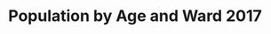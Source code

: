 ---
schema: default
title: Population by Age and Ward 2017
organization: Renfrewshire Council
notes: Estimated population by single year of age and electoral ward,  mid-2017
resources:

  - name: Population by Age and Ward 2017 TABLE
  - url: 
  - format: TABLE

license: 
category:

  - Renfrewshire

  - Open Data

  - Population and Society


  - 

maintainer: Tim Wisniewski
maintainer_email: tim@timwis.com
---